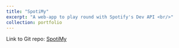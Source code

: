 ```yaml
---
title: "SpotiMy"
excerpt: "A web-app to play round with Spotify's Dev API <br/>"
collection: portfolio
---
```


Link to Git repo: [SpotiMy](https://github.com/emileDesmaili/spotify-ml)
